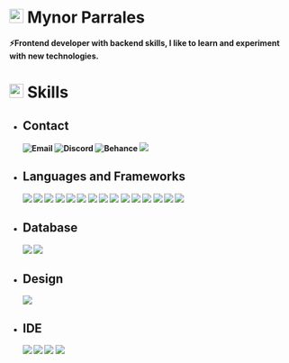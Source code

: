
# <img src="https://media.giphy.com/media/TEnXkcsHrP4YedChhA/giphy.gif" width ="25"> <b> Mynor Parrales<sub style="font-size: 15px; font-style: italic">
⚡Frontend developer with backend skills, I like to learn and experiment with new technologies.<br>

# <img src="https://media2.giphy.com/media/QssGEmpkyEOhBCb7e1/giphy.gif?cid=ecf05e47a0n3gi1bfqntqmob8g9aid1oyj2wr3ds3mg700bl&rid=giphy.gif" width ="25"> <b>Skills</b>

- ## Contact
  ![Email](https://img.shields.io/badge/Gmail-D14836?style=for-the-badge&logo=gmail&logoColor=white)
  ![Discord](https://img.shields.io/badge/Discord-7289DA?style=for-the-badge&logo=discord&logoColor=white)
  ![Behance](https://img.shields.io/badge/-Behance-blue?style=for-the-badge&logo=behance&logoColor=white)
  ![](https://img.shields.io/badge/LinkedIn-0077B5?style=for-the-badge&logo=linkedin&logoColor=white)


- ## Languages and Frameworks
  ![](https://img.shields.io/badge/Sass-CC6699?style=for-the-badge&logo=sass&logoColor=white)
  ![](https://img.shields.io/badge/CSS3-1572B6?style=for-the-badge&logo=css3&logoColor=white)
  ![](https://img.shields.io/badge/HTML5-E34F26?style=for-the-badge&logo=html5&logoColor=white)
  ![](https://img.shields.io/badge/TypeScript-007ACC?style=for-the-badge&logo=typescript&logoColor=white)
  ![](https://img.shields.io/badge/PHP-777BB4?style=for-the-badge&logo=php&logoColor=white)
  ![](https://img.shields.io/badge/Express.js-404D59?style=for-the-badge)
  ![](https://img.shields.io/badge/React-20232A?style=for-the-badge&logo=react&logoColor=61DAFB)
  ![](https://img.shields.io/badge/Bootstrap-563D7C?style=for-the-badge&logo=bootstrap&logoColor=white)
  ![](https://img.shields.io/badge/Material--UI-0081CB?style=for-the-badge&logo=material-ui&logoColor=white)
  ![](https://img.shields.io/badge/JavaScript-F7DF1E?style=for-the-badge&logo=javascript&logoColor=black)
  ![](https://img.shields.io/badge/jQuery-0769AD?style=for-the-badge&logo=jquery&logoColor=white)
  ![](https://img.shields.io/badge/Laravel-FF2D20?style=for-the-badge&logo=laravel&logoColor=white)
  ![](https://img.shields.io/badge/json%20web%20tokens-323330?style=for-the-badge&logo=json-web-tokens&logoColor=pink)
  ![](https://img.shields.io/badge/Shell_Script-121011?style=for-the-badge&logo=gnu-bash&logoColor=white)
  ![](https://img.shields.io/badge/GIT-E44C30?style=for-the-badge&logo=git&logoColor=white)
  ![]()
  

- ## Database
    ![](https://img.shields.io/badge/MySQL-00000F?style=for-the-badge&logo=mysql&logoColor=white)
    ![](https://img.shields.io/badge/Microsoft_SQL_Server-CC2927?style=for-the-badge&logo=microsoft-sql-server&logoColor=white)
    
  
- ## Design 
    ![](https://img.shields.io/badge/Figma-F24E1E?style=for-the-badge&logo=figma&logoColor=white)

- ## IDE
  ![](https://img.shields.io/badge/apache%20netbeans-1B6AC6?style=for-the-badge&logo=apache%20netbeans%20IDE&logoColor=white)
  ![](https://img.shields.io/badge/Visual_Studio-5C2D91?style=for-the-badge&logo=visual%20studio&logoColor=white)
  ![](https://img.shields.io/badge/Visual_Studio_Code-0078D4?style=for-the-badge&logo=visual%20studio%20code&logoColor=white)
  ![](https://img.shields.io/badge/sublime_text-%23575757.svg?&style=for-the-badge&logo=sublime-text&logoColor=important)


